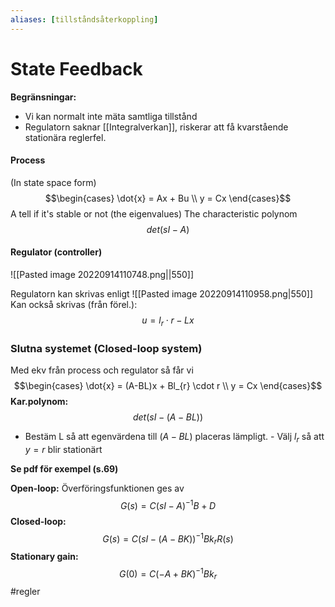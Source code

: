 ```yaml
---
aliases: [tillståndsåterkoppling]
---
```

# State Feedback
**Begränsningar:**
- Vi kan normalt inte mäta samtliga tillstånd
- Regulatorn saknar [[Integralverkan]], riskerar att få kvarstående stationära reglerfel.
#### Process
(In state space form)
$$\begin{cases} \dot{x} = Ax + Bu \\ y = Cx \end{cases}$$
A tell if it's stable or not (the eigenvalues)
The characteristic polynom $$det(sI-A)$$
#### Regulator (controller)
![[Pasted image 20220914110748.png||550]]

Regulatorn kan skrivas enligt 
![[Pasted image 20220914110958.png|550]]
Kan också skrivas (från förel.): $$u = l_{r}\cdot r - Lx$$
### Slutna systemet (Closed-loop system)
Med ekv från process och regulator så får vi $$\begin{cases} \dot{x} = (A-BL)x + Bl_{r} \cdot r \\ y = Cx \end{cases}$$
**Kar.polynom:** $$det(sI-(A-BL))$$
- Bestäm L så att egenvärdena till $(A-BL)$ placeras lämpligt.
		- Välj $l_r$ så att $y=r$ blir stationärt

**Se pdf för exempel (s.69)**

**Open-loop:**
Överföringsfunktionen ges av $$G(s)=C(sI-A)^{-1}B+D$$
**Closed-loop:** $$G(s) = C(sI-(A-BK))^{-1}Bk_{r}R(s)$$
**Stationary gain:** $$G(0) = C(-A + BK)^{-1}Bk_{r}$$
#regler